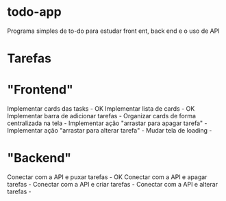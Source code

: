# todo-app
Programa simples de to-do para estudar front ent, back end e o uso de API
 

# Tarefas
# "Frontend"
Implementar cards das tasks - OK
Implementar lista de cards - OK
Implementar barra de adicionar tarefas -
Organizar cards de forma centralizada na tela -
Implementar ação "arrastar para apagar tarefa" -
Implementar ação "arrastar para alterar tarefa" -
Mudar tela de loading -

# "Backend"
Conectar com a API e puxar tarefas - OK
Conectar com a API e apagar tarefas -
Conectar com a API e criar tarefas -
Conectar com a API e alterar tarefas -